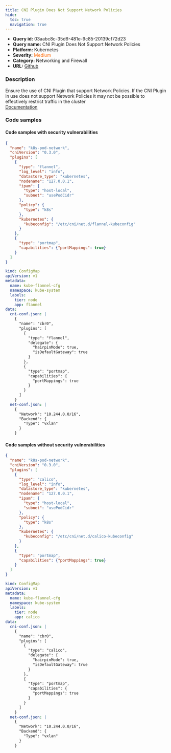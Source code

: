 ```yaml
---
title: CNI Plugin Does Not Support Network Policies
hide:
  toc: true
  navigation: true
---
```


<style>
  .highlight .hll {
    background-color: #ff171742;
  }
  .md-content {
    max-width: 1100px;
    margin: 0 auto;
  }
</style>

-   **Query id:** 03aabc8c-35d6-481e-9c85-20139cf72d23
-   **Query name:** CNI Plugin Does Not Support Network Policies
-   **Platform:** Kubernetes
-   **Severity:** <span style="color:#ff7213">Medium</span>
-   **Category:** Networking and Firewall
-   **URL:** [Github](https://github.com/Checkmarx/kics/tree/master/assets/queries/k8s/cni_plugin_does_not_support_network_policies)

### Description
Ensure the use of CNI Plugin that support Network Policies. If the CNI Plugin in use does not support Network Policies it may not be possible to effectively restrict traffic in the cluster<br>
[Documentation](https://kubernetes.io/docs/concepts/extend-kubernetes/compute-storage-net/network-plugins/)

### Code samples
#### Code samples with security vulnerabilities
```json title="Positive test num. 1 - json file" hl_lines="6"
{
  "name": "k8s-pod-network",
  "cniVersion": "0.3.0",
  "plugins": [
    {
      "type": "flannel",
      "log_level": "info",
      "datastore_type": "kubernetes",
      "nodename": "127.0.0.1",
      "ipam": {
        "type": "host-local",
        "subnet": "usePodCidr"
      },
      "policy": {
        "type": "k8s"
      },
      "kubernetes": {
        "kubeconfig": "/etc/cni/net.d/flannel-kubeconfig"
      }
    },
    {
      "type": "portmap",
      "capabilities": {"portMappings": true}
    }
  ]
}

```
```yaml title="Positive test num. 2 - yaml file" hl_lines="10"
kind: ConfigMap
apiVersion: v1
metadata:
  name: kube-flannel-cfg
  namespace: kube-system
  labels:
    tier: node
    app: flannel
data:
  cni-conf.json: |
    {
      "name": "cbr0",
      "plugins": [
        {
          "type": "flannel",
          "delegate": {
            "hairpinMode": true,
            "isDefaultGateway": true
          }
        },
        {
          "type": "portmap",
          "capabilities": {
            "portMappings": true
          }
        }
      ]
    }
  net-conf.json: |
    {
      "Network": "10.244.0.0/16",
      "Backend": {
        "Type": "vxlan"
      }
    }

```


#### Code samples without security vulnerabilities
```json title="Negative test num. 1 - json file"
{
  "name": "k8s-pod-network",
  "cniVersion": "0.3.0",
  "plugins": [
    {
      "type": "calico",
      "log_level": "info",
      "datastore_type": "kubernetes",
      "nodename": "127.0.0.1",
      "ipam": {
        "type": "host-local",
        "subnet": "usePodCidr"
      },
      "policy": {
        "type": "k8s"
      },
      "kubernetes": {
        "kubeconfig": "/etc/cni/net.d/calico-kubeconfig"
      }
    },
    {
      "type": "portmap",
      "capabilities": {"portMappings": true}
    }
  ]
}

```
```yaml title="Negative test num. 2 - yaml file"
kind: ConfigMap
apiVersion: v1
metadata:
  name: kube-flannel-cfg
  namespace: kube-system
  labels:
    tier: node
    app: calico
data:
  cni-conf.json: |
    {
      "name": "cbr0",
      "plugins": [
        {
          "type": "calico",
          "delegate": {
            "hairpinMode": true,
            "isDefaultGateway": true
          }
        },
        {
          "type": "portmap",
          "capabilities": {
            "portMappings": true
          }
        }
      ]
    }
  net-conf.json: |
    {
      "Network": "10.244.0.0/16",
      "Backend": {
        "Type": "vxlan"
      }
    }

```
